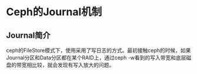 # Ceph的Journal机制

## Journal简介

ceph的FileStore模式下，使用采用了写日志的方式。最初接触ceph的时候，如果Journal分区和Data分区都在某个RAID上，通过ceph -w看到的写入带宽和底层磁盘的带宽相比较，就会发现有写入放大的问题。


